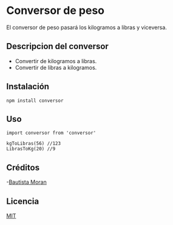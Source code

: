 # Conversor de peso

El conversor de peso pasará los kilogramos a libras y viceversa. 

## Descripcion del conversor

- Convertir de kilogramos a libras.
- Convertir de libras a kilogramos.

## Instalación

```
npm install conversor
```

## Uso

```
import conversor from 'conversor'

kgToLibras(56) //123
LibrasToKg(20) //9
```

## Créditos
-[Bautista Moran](https://www.facebook.com/bautista.moran.7)

## Licencia

[MIT](https://opensource.org/licenses/MIT)